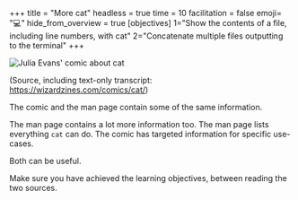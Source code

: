+++
title = "More cat"
headless = true
time = 10
facilitation = false
emoji= "💻"
hide_from_overview = true
[objectives]
    1="Show the contents of a file, including line numbers, with cat"
    2="Concatenate multiple files outputting to the terminal"
+++

![Julia Evans' comic about cat](https://wizardzines.com/images/uploads/cat.png)

(Source, including text-only transcript: https://wizardzines.com/comics/cat/)

The comic and the man page contain some of the same information.

The man page contains a lot more information too. The man page lists everything `cat` can do. The comic has targeted information for specific use-cases.

Both can be useful.

Make sure you have achieved the learning objectives, between reading the two sources.
